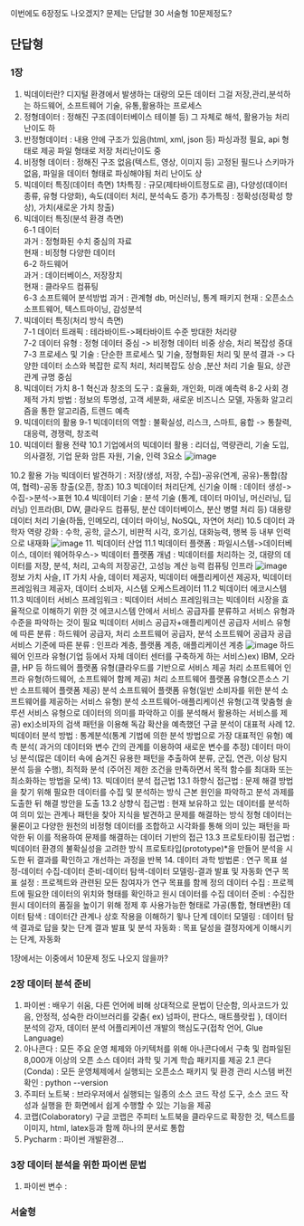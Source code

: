 이번에도 6장정도 나오겠지?
문제는 단답혇 30 서술형 10문제정도?
## 단답형
### 1장
1. 빅데이터란? 디지털 환경에서 발생하는 대량의 모든 데이터
  그걸 저장,관리,분석하는 하드웨어, 소프트웨어 기술, 유통,활용하는 프로세스
2. 정형데이터 : 정해진 구조(데이터베이스 테이블 등) 그 자체로 해석, 활용가능 처리난이도 하
3. 반정형데이터 : 내용 안에 구조가 있음(html, xml, json 등) 파싱과정 필요, api 형태로 제공 파일 형태로 저장 처리난이도 중
4. 비정형 데이터 : 정해진 구조 없음(텍스트, 영상, 이미지 등) 고정된 필드나 스키마가 없음, 파일을 데이터 형태로 파싱해야됨 처리 난이도 상
5. 빅데이터 특징(데이터 측면)
1차특징 : 규모(제타바이트정도로 큼), 다양성(데이터 종류, 유형 다양화), 속도(데이터 처리, 분석속도 증가)
추가특징 : 정확성(정확성 향상), 가치(새로운 가치 창출)
6. 빅데이터 특징(분석 환경 측면)  
6-1 데이터  
과거 : 정형화된 수치 중심의 자료  
현재 : 비정형 다양한 데이터  
6-2 하드웨어  
과거 : 데이터베이스, 저장장치  
현재 : 클라우드 컴퓨팅  
6-3 소프트웨어 분석방법
과거 : 관계형 db, 머신러닝, 통계 패키지
현재 : 오픈소스 소프트웨어, 텍스트마이닝, 감성분석
7. 빅데이터 특징(처리 방식 측면)  
7-1 데이터 트래픽 : 테라바이트->페타바이트 수준 방대한 처리량  
7-2 데이터 유형 : 정형 데이터 중심 -> 비정형 데이터 비중 상승, 처리 복잡성 증대  
7-3 프로세스 및 기술 : 단순한 프로세스 및 기술, 정형화된 처리 및 분석 결과 -> 다양한 데이터 소스와 복잡한 로직 처리, 처리복잡도 상승 ,분산 처리 기술 필요, 상관관계 규명 중심  
8. 빅데이터 가치
8-1 혁신과 창조의 도구 : 효율화, 개인화, 미래 예측력
8-2 사회 경제적 가치 방법 : 정보의 투명성, 고객 세분화, 새로운 비즈니스 모델, 자동화 알고리즘을 통한 알고리즘, 트렌드 예측
9. 빅데이터의 활용
9-1 빅데이터의 역할 : 불확실성, 리스크, 스마트, 융합 -> 통찰력, 대응력, 경쟁력, 창조력
10. 빅데이터 활용 전략
10.1 기업에서의 빅데이터 활용 : 리더십, 역량관리, 기술 도입, 의사결정, 기업 문화
    암튼 자원, 기술, 인력 3요소
    ![image](https://github.com/gryrryfh/BigData/assets/50912987/59dbb07b-6afe-4665-86e5-9c00987f4c35)

10.2 활용 가능 빅데이터 발견하기 : 저장(생성, 저장, 수집)-공유(연계, 공유)-통합(참여, 협력)-공동 창출(오픈, 창조)
10.3 빅데이터 처리단계, 신기술 이해 : 데이터 생성->수집->분석->표현
10.4 빅데이터 기술 : 분석 기술 (통계, 데이터 마이닝, 머신러닝, 딥러닝) 인프라(BI, DW, 클라우드 컴퓨팅, 분산 데이터베이스, 분산 병렬 처리 등) 대용량 데이터 처리 기술(하둡, 인메모리, 데이터 마이닝, NoSQL, 자연어 처리)
10.5  데이터 과학자 역량 강화 : 수학, 공학, 글스기, 비판적 시각, 호기심, 대화능력, 행복 등 내부 인력으로 내재화
    ![image](https://github.com/gryrryfh/BigData/assets/50912987/30e9211b-ea66-46bf-a149-af9330ba6586)
11. 빅데이터 산업
11.1 빅데이터 플랫폼 : 파일시스템->데이터베이스, 데이터 웨어하우스-> 빅데이터 플랫폼
개념 : 빅데이터를 처리하는 것, 대량의 데이터를 저장, 분석, 처리, 고속의 저장공간, 고성능 계산 능력 컴퓨팅 인프라
![image](https://github.com/gryrryfh/BigData/assets/50912987/9b231be3-b83b-4f63-96af-46c0ea270def)
정보 가치 사슬, IT 가치 사슬, 데이터 제공자, 빅데이터 애플리케이션 제공자, 빅데이터 프레임워크 제공자, 데이터 소비자, 시스템 오케스트레이터
11.2 빅데이터 에코시스템
11.3 빅데이터 서비스 프레임워크 : 빅데이터 서비스 프레임워크는 빅데이터 시장을 효율적으로 이해하기 위한 것
에코시스템 안에서 서비스 공급자를 분류하고 서비스 유형과 수준을 파악하는 것이 필요
빅데이터 서비스 공급자+애플리케이션 공급자
서비스 유형에 따른 분류 : 하드웨어 공급자, 처리 소프트웨어 공급자, 분석 소프트웨어 공급자
공급 서비스 기준에 따른 분류 : 인프라 계층, 플랫폼 계층, 애플리케이션 계층
![image](https://github.com/gryrryfh/BigData/assets/50912987/b535a950-c439-4220-8fb3-085b19ca6e12)
하드웨어 인프라 유형(기업 등에서 자체 데이터 센터를 구축하게 하는 서비스)ex) IBM, 오라클, HP 등
하드웨어 플랫폼 유형(클라우드를 기반으로 서비스 제공
처리 소프트웨어 인프라 유형(하드웨어, 소프트웨어 함께 제공)
처리 소프트웨어 플랫폼 유형(오픈소스 기반 소프트웨어 플랫폼 제공)
분석 소프트웨어 플랫폼 유형(일반 소비자를 위한 분석 소프트웨어를 제공하는 서비스 유형)
분석 소프트웨어-애플리케이션 유형(고객 맞춤형 솔루션 서비스 유형으로 데이터의 의미를 파악하고 이를 분석해서 활용하는 서비스를 제공) ex)소비자의 검색 패턴을 이용해 독감 확산을 예측했던 구글 분석이 대표적 사례
12. 빅데이터 분석 방법 : 통계분석(통계 기법에 의한 분석 방법으로 가장 대표적인 유형) 예측 분석( 과거의 데이터와 변수 간의 관계를 이용하여 새로운 변수를 추정) 데이터 마이닝 분석(많은 데이터 속에 숨겨진 유용한 패턴을 추출하여 분류, 군집, 연관, 이상 탐지 분석 등을 수행), 최적화 분석 (주어진 제한 조건을 만족하면서 목적 함수를 최대화 또는 최소화하는 방법을 모색)
13. 빅데이터 분석 접근법 
13.1 하향식 접근법 : 문제 해결 방법을 찾기 위해 필요한 데이터를 수집 및 분석하는 방식
근본 원인을 파악하고 분석 과제를 도출한 뒤 해결 방안을 도출
13.2 상향식 접근법 : 현재 보유하고 있는 데이터를 분석하여 의미 있는 관계나 패턴을 찾아 지식을 발견하고 문제를 해결하는 방식
정형 데이터는 물론이고 다양한 원천의 비정형 데이터를 조합하고 시각화를 통해 의미 있는 패턴을 파악한 뒤 이를 적용하여 문제를 해결하는 데이터 기반의 접근
13.3 프로토타이핑 접근법 : 빅데이터 환경의 불확실성을 고려한 방식 
프로토타입(prototype)*을 만들어 분석을 시도한 뒤 결과를 확인하고 개선하는 과정을 반복
14. 데이터 과학 방법론 : 연구 목표 설정-데이터 수집-데이터 준비-데이터 탐색-데이터 모델링-결과 발표 및 자동화
연구 목표 설정 : 프로젝트와 관련된 모든 참여자가 연구 목표를 함께 정의
데이터 수집 : 프로젝트에 필요한 데이터의 위치와 형태를 확인하고 원시 데이터를 수집
데이터 준비 : 수집한 원시 데이터의 품질을 높이기 위해 정제 후 사용가능한 형태로 가공(통합, 형태변환)
데이터 탐색 : 데이터간 관계나 상호 작용을 이해하기 윟나 단계
데이터 모델링 : 데이터 탐색 결과로 답을 찾는 단계
결과 발표 및 분석 자동화 : 목표 달성을 결정자에게 이해시키는 단계, 자동화

1장에서는 이중에서 10문제 정도 나오지 않을까?

### 2장 데이터 분석 준비
1. 파이썬 : 배우기 쉬움, 다른 언어에 비해 상대적으로 문법이 단순함, 의사코드가 있음, 안정적, 성숙한 라이브러리를 갖춤{ ex) 넘파이, 판다스, 매트플랏립 }, 데이터 분석의 강자, 데이터 분석 어플리케이션 개발의 핵심도구(접착 언어, Glue Language)
2. 아나콘다 : 모든 주요 운영 체제와 아키텍처를 위해 아나콘다에서 구축 및 컴파일된 8,000개 이상의 오픈 소스 데이터 과학
및 기계 학습 패키지를 제공
2.1 콘다(Conda) : 모든 운영체제에서 실행되는 오픈소스 패키지 및 환경 관리 시스템
버전확인 : python --version
3. 주피터 노트북 :  브라우저에서 실행되는 일종의 소스 코드 작성 도구, 소스 코드 작성과 실행을 한 화면에서 쉽게 수행할 수 있는 기능을 제공
4. 코랩(Colaboratory) 구글 코랩은 주피터 노트북을 클라우드로 확장한 것, 텍스트를 이미지, html, latex등과 함께 하나의 문서로 통합
5. Pycharm : 파이썬 개발환경...

### 3장 데이터 분석을 위한 파이썬 문법
1. 파이썬 변수 : 


### 서술형
